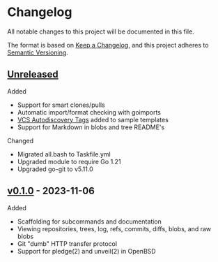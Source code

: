 # Changelog

All notable changes to this project will be documented in this file.

The format is based on [Keep a
Changelog](https://keepachangelog.com/en/1.1.0/), and this project
adheres to [Semantic Versioning](https://semver.org/spec/v2.0.0.html).

## [Unreleased](https://git.danielmoch.com/dgit/-/diff/v0.1.0..main)

Added

- Support for smart clones/pulls
- Automatic import/format checking with goimports
- [VCS Autodiscovery Tags] added to sample templates
- Support for Markdown in blobs and tree README's

[VCS Autodiscovery Tags]: https://git.sr.ht/~ancarda/vcs-autodiscovery-rfc/tree/HEAD/RFC.md

Changed

- Migrated all.bash to Taskfile.yml
- Upgraded module to require Go 1.21
- Upgraded go-git to v5.11.0

## [v0.1.0](https://git.danielmoch.com/dgit/-/tree/v0.1.0) - 2023-11-06

Added

 - Scaffolding for subcommands and documentation
 - Viewing repositories, trees, log, refs, commits, diffs, blobs, and raw
   blobs
 - Git "dumb" HTTP transfer protocol
 - Support for pledge(2) and unveil(2) in OpenBSD
